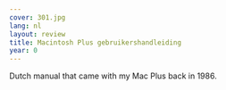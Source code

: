 ```yaml
---
cover: 301.jpg
lang: nl
layout: review
title: Macintosh Plus gebruikershandleiding
year: 0
---
```


Dutch manual that came with my Mac Plus back in 1986.
